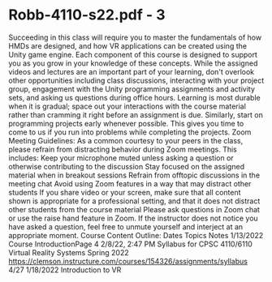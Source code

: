 # Robb-4110-s22.pdf - 3

Succeeding in this class will require you to master the fundamentals of how HMDs are designed, and
how VR applications can be created using the Unity game engine. Each component of this course is
designed to support you as you grow in your knowledge of these concepts. While the assigned videos
and lectures are an important part of your learning, don't overlook other opportunities including class
discussions, interacting with your project group, engagement with the Unity programming assignments
and activity sets, and asking us questions during office hours. Learning is most durable when it is
gradual; space out your interactions with the course material rather than cramming it right before an
assignment is due. Similarly, start on programming projects early whenever possible. This gives you
time to come to us if you run into problems while completing the projects.
Zoom Meeting Guidelines:
As a common courtesy to your peers in the class, please refrain from distracting behavior during Zoom
meetings. This includes:
Keep your microphone muted unless asking a question or otherwise contributing to the discussion
Stay focused on the assigned material when in breakout sessions
Refrain from offtopic discussions in the meeting chat
Avoid using Zoom features in a way that may distract other students
If you share video or your screen, make sure that all content shown is appropriate for a professional
setting, and that it does not distract other students from the course material
Please ask questions in Zoom chat or use the raise hand feature in Zoom. If the instructor does not
notice you have asked a question, feel free to unmute yourself and interject at an appropriate moment.
Course Content Outline:
Dates Topics Notes
1/13/2022 Course IntroductionPage 4
2/8/22, 2:47 PM Syllabus for CPSC 4110/6110 Virtual Reality Systems Spring 2022
https://clemson.instructure.com/courses/154326/assignments/syllabus 4/27
1/18/2022 Introduction to VR